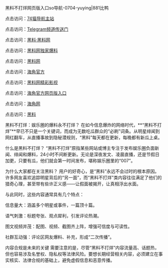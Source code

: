 黑料不打烊网页版入口so导航-0704-yuying|881比鸭

点击访问：<a href="https://74mao.com/">74猫导航主站</a>

点击访问：<a href="https://74mao.com/">Telegram频道传送门</a>

点击访问：<a href="https://heiliaolvzlu3.pages.dev">黑料·黑料网</a>

点击访问：<a href="https://heiliaoyvnrda.pages.dev">黑料网独家爆料</a>

点击访问：<a href="https://haef.pages.dev/">黑料网</a>

点击访问：<a href="https://gdas.pages.dev/">海角官方</a>

点击访问：<a href="https://sdfsh.pages.dev/">黑料网精彩影视</a>

点击访问：<a href="https://sdbsd.pages.dev/">海角官方网页版入口</a>

点击访问：<a href="https://ert-6he.pages.dev/">海角网</a>

点击访问：<a href="https://gbs-3wd.pages.dev/">黑料</a>

黑料不打烊：娱乐圈的爆料永不打烊？
在如今信息爆炸的网络时代，**“黑料不打烊”**早已不只是一个关键词，而成为无数吃瓜群众的“必刷”词条。从明星绯闻到网红翻车，从直播事故到隐秘潜规则，“黑料”每天都在更新，每晚都有新瓜上桌。

什么是黑料不打烊？
“黑料不打烊”原指某些网站或博主专注于发布娱乐圈负面新闻、绯闻和爆料，24小时不间断更新。无论是深夜发文、凌晨直播，还是节假日加更，只要有瓜，他们就会第一时间发布，堪称娱乐圈里的“007”。

为什么大家都在关注黑料？
用户的好奇心，是“黑料”永远不会过时的根本原因。许多网友喜欢追踪明星背后的“另一面”，而“黑料不打烊”类内容往往满足了他们的猎奇心理，甚至带有些许正义感——让假面被揭开，让真相浮出水面。

与此同时，这些内容通常具有几个特点：

信息量大：涵盖多个明星或事件，一篇顶十篇。

语气刺激：标题夸张、观点犀利，引发评论热潮。

图文视频并茂：配图、视频、截图齐上阵，增强可信度与可读性。

社群互动强：评论区网友爆料、补充，形成“二次传播”。

内容合规是未来的关键
需要注意的是，尽管“黑料不打烊”内容流量高、话题热，但也容易涉及名誉权、隐私权等法律风险。要想长期经营相关内容，必须建立在事实核实、法律合规的基础上，避免虚假信息和恶意传播。
